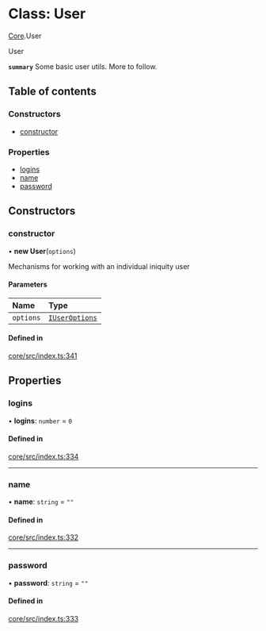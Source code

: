 # Class: User

[Core](../modules/Core.md).User

User

**`summary`** Some basic user utils. More to follow.

## Table of contents

### Constructors

- [constructor](Core.User.md#constructor)

### Properties

- [logins](Core.User.md#logins)
- [name](Core.User.md#name)
- [password](Core.User.md#password)

## Constructors

### constructor

• **new User**(`options`)

Mechanisms for working with an individual iniquity user

#### Parameters

| Name | Type |
| :------ | :------ |
| `options` | [`IUserOptions`](../interfaces/Core.IUserOptions.md) |

#### Defined in

[core/src/index.ts:341](https://github.com/iniquitybbs/iniquity/blob/d40b186/packages/core/src/index.ts#L341)

## Properties

### logins

• **logins**: `number` = `0`

#### Defined in

[core/src/index.ts:334](https://github.com/iniquitybbs/iniquity/blob/d40b186/packages/core/src/index.ts#L334)

___

### name

• **name**: `string` = `""`

#### Defined in

[core/src/index.ts:332](https://github.com/iniquitybbs/iniquity/blob/d40b186/packages/core/src/index.ts#L332)

___

### password

• **password**: `string` = `""`

#### Defined in

[core/src/index.ts:333](https://github.com/iniquitybbs/iniquity/blob/d40b186/packages/core/src/index.ts#L333)
